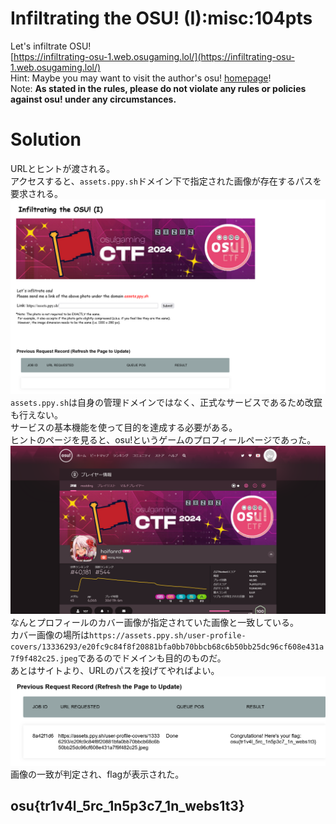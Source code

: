 # Infiltrating the OSU! (I):misc:104pts
Let's infiltrate OSU!  
[https://infiltrating-osu-1.web.osugaming.lol/](https://infiltrating-osu-1.web.osugaming.lol/)  
Hint: Maybe you may want to visit the author's osu! [homepage](https://osu.ppy.sh/users/13336293)!  
Note: **As stated in the rules, please do not violate any rules or policies against osu! under any circumstances.**  

# Solution
URLとヒントが渡される。  
アクセスすると、`assets.ppy.sh`ドメイン下で指定された画像が存在するパスを要求される。  
![site.png](site/site.png)  
`assets.ppy.sh`は自身の管理ドメインではなく、正式なサービスであるため改竄も行えない。  
サービスの基本機能を使って目的を達成する必要がある。  
ヒントのページを見ると、osu!というゲームのプロフィールページであった。  
![homepage.png](images/homepage.png)  
なんとプロフィールのカバー画像が指定されていた画像と一致している。  
カバー画像の場所は`https://assets.ppy.sh/user-profile-covers/13336293/e20fc9c84f8f20881bfa0bb70bbcb68c6b50bb25dc96cf608e431a7f9f482c25.jpeg`であるのでドメインも目的のものだ。  
あとはサイトより、URLのパスを投げてやればよい。  
![flag.png](images/flag.png)  
画像の一致が判定され、flagが表示された。  

## osu{tr1v4l_5rc_1n5p3c7_1n_webs1t3}